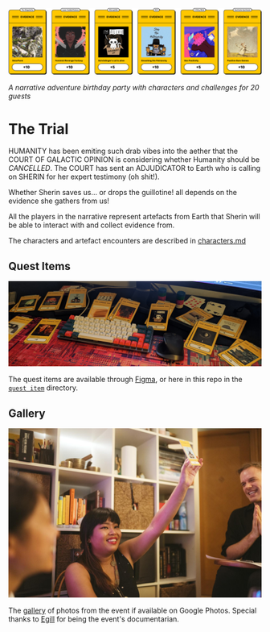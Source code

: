 
![](footer.png)

_A narrative adventure birthday party with characters and challenges for 20 guests_

# The Trial

HUMANITY has been emiting such drab vibes into the aether that the COURT OF GALACTIC OPINION is considering whether Humanity should be *CANCELLED*. The COURT has sent an ADJUDICATOR to Earth who is calling on SHERIN for her expert testimony (oh shit!). 

Whether Sherin saves us... or drops the guillotine! all depends on the evidence she gathers from us!

All the players in the narrative represent artefacts from Earth that Sherin will be able to interact with and collect evidence from.

The characters and artefact encounters are described in [characters.md](https://github.com/tijptjik/TheTrial/blob/main/characters.md)

## Quest Items

![](header.jpg)

The quest items are available through [Figma](https://www.figma.com/file/0tJ0M26kYCQXyxjpTKBE8i/Figma-Multiplayer-Dice-Games!-(Community)?node-id=95%3A0), or here in this repo in the [`quest item`](https://github.com/tijptjik/TheTrial/tree/main/quest%20items) directory.

## Gallery

![](questitems.jpg)

The [gallery](https://photos.google.com/share/AF1QipMLxSvsZUB4iXvgS3Jh2xxSaWbKwoS_Ok9_eqOH7DGJ5V4KnNHIJu5KbjEBrF4-Pw?key=VThDS3NmVVNlNWRUUXEzb1RhRVVxa0RXbTdGUllB) of photos from the event if available on Google Photos. Special thanks to [Egill](https://egillbjarki.cargo.site/) for being the event's documentarian.

